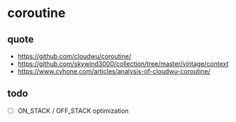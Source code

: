 # coroutine

## quote

- https://github.com/cloudwu/coroutine/
- https://github.com/skywind3000/collection/tree/master/vintage/context
- https://www.cyhone.com/articles/analysis-of-cloudwu-coroutine/

## todo

- [ ] ON_STACK / OFF_STACK optimization